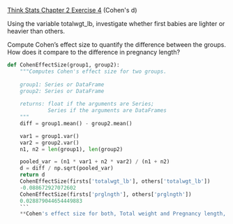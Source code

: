 [Think Stats Chapter 2 Exercise 4](http://greenteapress.com/thinkstats2/html/thinkstats2003.html#toc24) (Cohen's d)

Using the variable totalwgt_lb, investigate whether first babies are lighter or heavier than others.

Compute Cohen’s effect size to quantify the difference between the groups. How does it compare to the difference in pregnancy length?

```python
def CohenEffectSize(group1, group2):
    """Computes Cohen's effect size for two groups.
    
    group1: Series or DataFrame
    group2: Series or DataFrame
    
    returns: float if the arguments are Series;
             Series if the arguments are DataFrames
    """
    diff = group1.mean() - group2.mean()

    var1 = group1.var()
    var2 = group2.var()
    n1, n2 = len(group1), len(group2)

    pooled_var = (n1 * var1 + n2 * var2) / (n1 + n2)
    d = diff / np.sqrt(pooled_var)
    return d
    CohenEffectSize(firsts['totalwgt_lb'], others['totalwgt_lb'])
    -0.088672927072602
    CohenEffectSize(firsts['prglngth'], others['prglngth'])
    0.028879044654449883
    ```
    **Cohen's effect size for both, Total weight and Pregnancy length, is small** 
    



